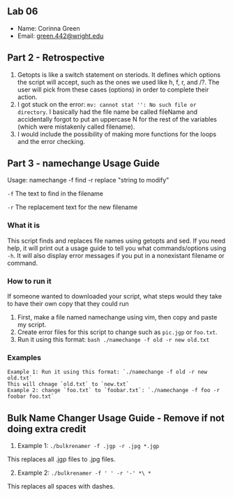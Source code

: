 ## Lab 06

- Name: Corinna Green
- Email: green.442@wright.edu

## Part 2 - Retrospective

1. Getopts is like a switch statement on steriods. It defines which options the script will accept, such as the ones we used like h, f, r, and /?. The user will pick from these cases (options) in order to complete their action. 
2. I got stuck on the error: `mv: cannot stat '': No such file or directory`. I basically had the file name be called fileName and accidentally forgot to put an uppercase N for the rest of the variables (which were mistakenly called filename).
3. I would include the possibility of making more functions for the loops and the error checking.

## Part 3 - namechange Usage Guide

Usage: namechange -f find -r replace "string to modify"

 `-f` The text to find in the filename

 `-r` The replacement text for the new filename

### What it is

This script finds and replaces file names using getopts and sed. If you need help, it will print out a usage guide to tell you what commands/options using `-h`. It will also display error messages if you put in a nonexistant filename or command. 

### How to run it

If someone wanted to downloaded your script, what steps would they take to have their own copy that they could run
1. First, make a file named namechange using vim, then copy and paste my script.
2. Create error files for this script to change such as `pic.jgp` or `foo.txt`.
3. Run it using this format: `bash ./namechange -f old -r new old.txt`

### Examples

```
Example 1: Run it using this format: `./namechange -f old -r new old.txt`
This will chnage `old.txt` to `new.txt`
Example 2: change `foo.txt` to `foobar.txt`: `./namechange -f foo -r foobar foo.txt`

```

## Bulk Name Changer Usage Guide - Remove if not doing extra credit

1. Example 1: `./bulkrenamer -f .jgp -r .jpg *.jgp`

This replaces all .jgp files to .jpg files.

2. Example 2: `./bulkrenamer -f ' ' -r '-' *\ *`

This replaces all spaces with dashes.
